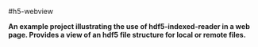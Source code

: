 #h5-webview

**An example project illustrating the use of hdf5-indexed-reader in a web page.   Provides a view of an hdf5 file structure
for local or remote files.**

